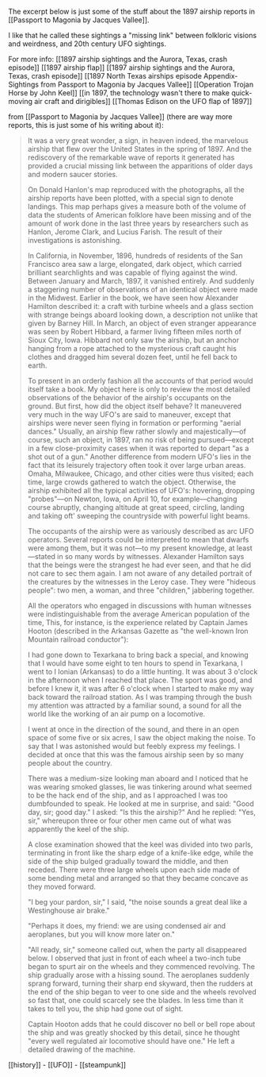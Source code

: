 The excerpt below is just some of the stuff about the 1897 airship reports in [[Passport to Magonia by Jacques Vallee]]. 

I like that he called these sightings a "missing link" between folkloric visions and weirdness, and 20th century UFO sightings.

For more info:
[[1897 airship sightings and the Aurora, Texas, crash episode]]
[[1897 airship flap]]
[[1897 airship sightings and the Aurora, Texas, crash episode]]
[[1897 North Texas airships episode Appendix-Sightings from Passport to Magonia by Jacques Vallee]]
[[Operation Trojan Horse by John Keel]]
[[in 1897, the technology wasn't there to make quick-moving air craft and dirigibles]]
[[Thomas Edison on the UFO flap of 1897]]


from [[Passport to Magonia by Jacques Vallee]] (there are way more reports, this is just some of his writing about it):
> It was a very great wonder, a sign, in heaven indeed, the marvelous airship that flew over the United States in the spring of 1897. And the rediscovery of the remarkable wave of reports it generated has provided a crucial missing link between the apparitions of older days and modern saucer stories.
> 
> On Donald Hanlon's map reproduced with the photographs, all the airship reports have been plotted, with a special sign to denote landings. This map perhaps gives a measure both of the volume of data the students of American folklore have been missing and of the amount of work done in the last three years by researchers such as Hanlon, Jerome Clark, and Lucius Farish. The result of their investigations is astonishing.
> 
> In California, in November, 1896, hundreds of residents of the San Francisco area saw a large, elongated, dark object, which carried brilliant searchlights and was capable of flying against the wind. Between January and March, 1897, it vanished entirely. And suddenly a staggering number of observations of an identical object were made in the Midwest. Earlier in the book, we have seen how Alexander Hamilton described it: a craft with turbine wheels and a glass section with strange beings aboard looking down, a description not unlike that given by Barney Hill. In March, an object of even stranger appearance was seen by Robert Hibbard, a farmer living fifteen miles north of Sioux City, Iowa. Hibbard not only saw the airship, but an anchor hanging from a rope attached to the mysterious craft caught his clothes and dragged him several dozen feet, until he fell back to earth.
> 
> To present in an orderly fashion all the accounts of that period would itself take a book. My object here is only to review the most detailed observations of the behavior of the airship's occupants on the ground. But first, how did the object itself behave? It maneuvered very much in the way UFO's are said to maneuver, except that airships were never seen flying in formation or performing "aerial dances." Usually, an airship flew rather slowly and majestically—of course, such an object, in 1897, ran no risk of being pursued—except in a few close-proximity cases when it was reported to depart "as a shot out of a gun." Another difference from modern UFO's lies in the fact that its leisurely trajectory often took it over large urban areas. Omaha, Milwaukee, Chicago, and other cities were thus visited; each time, large crowds gathered to watch the object. Otherwise, the airship exhibited all the typical activities of UFO's: hovering, dropping "probes"—on Newton, Iowa, on April 10, for example—changing course abruptly, changing altitude at great speed, circling, landing and taking oft' sweeping the countryside with powerful light beams.
> 
> The occupants of the airship were as variously described as arc UFO operators. Several reports could be interpreted to mean that dwarfs were among them, but it was not—to my present knowledge, at least—stated in so many words by witnesses. Alexander Hamilton says that the beings were the strangest he had ever seen, and that he did not care to sec them again. I am not aware of any detailed portrait of the creatures by the witnesses in the Leroy case. They were "hideous people": two men, a woman, and three "children," jabbering together.
> 
> All the operators who engaged in discussions with human witnesses were indistinguishable from the average American population of the time, This, for instance, is the experience related by Captain James Hooton (described in the Arkansas Gazette as "the well-known Iron Mountain railroad conductor"):
> 
> I had gone down to Texarkana to bring back a special, and knowing that I would have some eight to ten hours to spend in Texarkana, I went to I Ionian (Arkansas) to do a little hunting. It was about 3 o'clock in the afternoon when I reached that place. The sport was good, and before I knew it, it was after 6 o'clock when I started to make my way back toward the railroad station. As I was tramping through the bush my attention was attracted by a familiar sound, a sound for all the world like the working of an air pump on a locomotive.
> 
> I went at once in the direction of the sound, and there in an open space of some five or six acres, I saw the object making the noise. To say that I was astonished would but feebly express my feelings. I decided at once that this was the famous airship seen by so many people about the country.
> 
> There was a medium-size looking man aboard and I noticed that he was wearing smoked glasses, lie was tinkering around what seemed to be the hack end of the ship, and as I approached I was too dumbfounded to speak. He looked at me in surprise, and said: "Good day, sir; good day." I asked: "Is this the airship?" And he replied: "Yes, sir," whereupon three or four other men came out of what was apparently the keel of the ship.
> 
> A close examination showed that the keel was divided into two parls, terminating in front like the sharp edge of a knife-like edge, while the side of the ship bulged gradually toward the middle, and then receded. There were three large wheels upon each side made of some bending metal and arranged so that they became concave as they moved forward.
> 
> "I beg your pardon, sir," I said, "the noise sounds a great deal like a Westinghouse air brake."
> 
> "Perhaps it does, my friend: we are using condensed air and aeroplanes, but you will know more later on."
> 
> "All ready, sir," someone called out, when the party all disappeared below. I observed that just in front of each wheel a two-inch tube began to spurt air on the wheels and they commenced revolving. The ship gradually arose with a hissing sound. The aeroplanes suddenly sprang forward, turning their sharp end skyward, then the rudders at the end of the ship began to veer to one side and the wheels revolved so fast that, one could scarcely see the blades. In less time than it takes to tell you, the ship had gone out of sight.
> 
> Captain Hooton adds that he could discover no bell or bell rope about the ship and was greatly shocked by this detail, since he thought "every well regulated air locomotive should have one." He left a detailed drawing of the machine.


[[history]] - [[UFO]] - [[steampunk]]